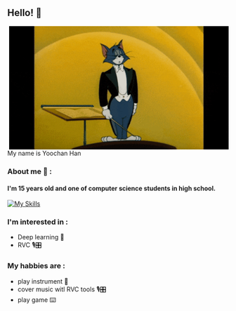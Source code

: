 ## Hello! 👋
<div>
<img hight="400" width="500" alt="GIF" align="right" src="hello.gif">
</div>
<br/>
<br/>
 My name is Yoochan Han
<br/>

### About me 💬 :

#### I'm 15 years old and one of computer science students in high school.
[![My Skills](https://skillicons.dev/icons?i=js,html,css,php,python)](https://skillicons.dev)


### I'm interested in :
- Deep learning 🧠 
- RVC 🎙️🎛️
### My habbies are :
- play instrument 🎸
- cover music witl RVC tools 🎙️🎛️
- play game ⌨️
